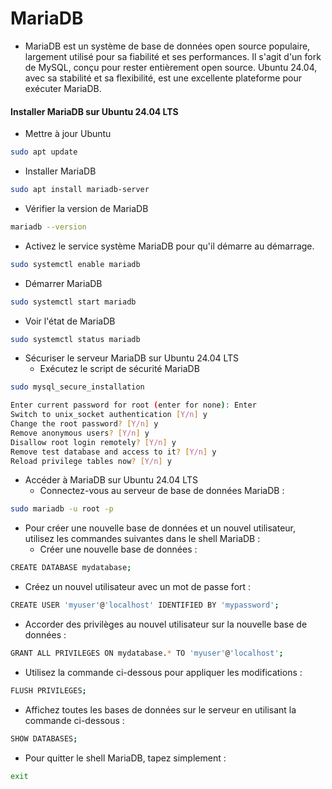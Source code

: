 # MariaDB

- MariaDB est un système de base de données open source populaire, largement utilisé pour sa fiabilité et ses performances. Il s'agit d'un fork de MySQL, conçu pour rester entièrement open source. Ubuntu 24.04, avec sa stabilité et sa flexibilité, est une excellente plateforme pour exécuter MariaDB.

#### Installer MariaDB sur Ubuntu 24.04 LTS

- Mettre à jour Ubuntu

```sh
sudo apt update
```

- Installer MariaDB

```sh
sudo apt install mariadb-server
```

- Vérifier la version de MariaDB

```sh
mariadb --version
```

- Activez le service système MariaDB pour qu'il démarre au démarrage.

```sh
sudo systemctl enable mariadb
```

- Démarrer MariaDB

```sh
sudo systemctl start mariadb
```

- Voir l'état de MariaDB

```sh
sudo systemctl status mariadb
```

- Sécuriser le serveur MariaDB sur Ubuntu 24.04 LTS
  - Exécutez le script de sécurité MariaDB

```sh
sudo mysql_secure_installation
```

```sh
Enter current password for root (enter for none): Enter
Switch to unix_socket authentication [Y/n] y
Change the root password? [Y/n] y
Remove anonymous users? [Y/n] y
Disallow root login remotely? [Y/n] y
Remove test database and access to it? [Y/n] y
Reload privilege tables now? [Y/n] y
```

- Accéder à MariaDB sur Ubuntu 24.04 LTS
  - Connectez-vous au serveur de base de données MariaDB :

```sh
sudo mariadb -u root -p
```

- Pour créer une nouvelle base de données et un nouvel utilisateur, utilisez les commandes suivantes dans le shell MariaDB :
  - Créer une nouvelle base de données :

```sh
CREATE DATABASE mydatabase;
```

- Créez un nouvel utilisateur avec un mot de passe fort :

```sh
CREATE USER 'myuser'@'localhost' IDENTIFIED BY 'mypassword';
```

- Accorder des privilèges au nouvel utilisateur sur la nouvelle base de données :

```sh
GRANT ALL PRIVILEGES ON mydatabase.* TO 'myuser'@'localhost';
```

- Utilisez la commande ci-dessous pour appliquer les modifications :

```sh
FLUSH PRIVILEGES;
```

- Affichez toutes les bases de données sur le serveur en utilisant la commande ci-dessous :

```sh
SHOW DATABASES;
```

- Pour quitter le shell MariaDB, tapez simplement :

```sh
exit
```
